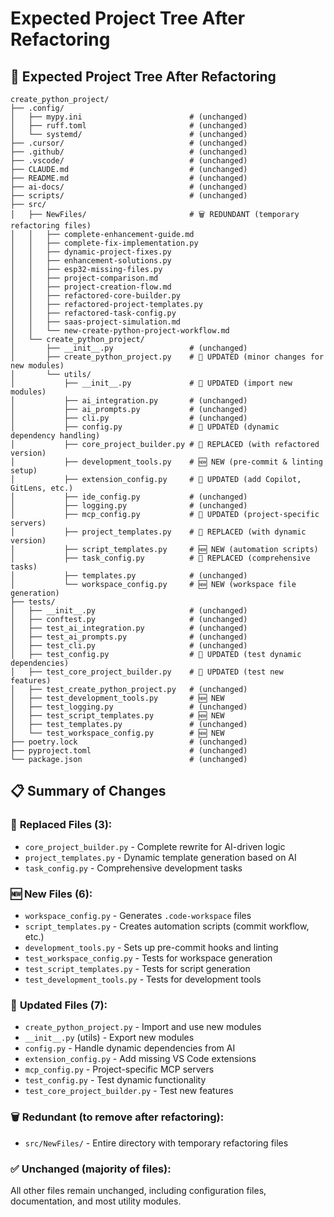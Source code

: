 # Expected Project Tree After Refactoring

## 📁 Expected Project Tree After Refactoring

```
create_python_project/
├── .config/
│   ├── mypy.ini                        # (unchanged)
│   ├── ruff.toml                       # (unchanged)
│   └── systemd/                        # (unchanged)
├── .cursor/                            # (unchanged)
├── .github/                            # (unchanged)
├── .vscode/                            # (unchanged)
├── CLAUDE.md                           # (unchanged)
├── README.md                           # (unchanged)
├── ai-docs/                            # (unchanged)
├── scripts/                            # (unchanged)
├── src/
│   ├── NewFiles/                       # 🗑️ REDUNDANT (temporary refactoring files)
│   │   ├── complete-enhancement-guide.md
│   │   ├── complete-fix-implementation.py
│   │   ├── dynamic-project-fixes.py
│   │   ├── enhancement-solutions.py
│   │   ├── esp32-missing-files.py
│   │   ├── project-comparison.md
│   │   ├── project-creation-flow.md
│   │   ├── refactored-core-builder.py
│   │   ├── refactored-project-templates.py
│   │   ├── refactored-task-config.py
│   │   ├── saas-project-simulation.md
│   │   └── new-create-python-project-workflow.md
│   └── create_python_project/
│       ├── __init__.py                 # (unchanged)
│       ├── create_python_project.py    # 🔄 UPDATED (minor changes for new modules)
│       └── utils/
│           ├── __init__.py             # 🔄 UPDATED (import new modules)
│           ├── ai_integration.py       # (unchanged)
│           ├── ai_prompts.py           # (unchanged)
│           ├── cli.py                  # (unchanged)
│           ├── config.py               # 🔄 UPDATED (dynamic dependency handling)
│           ├── core_project_builder.py # 🔁 REPLACED (with refactored version)
│           ├── development_tools.py    # 🆕 NEW (pre-commit & linting setup)
│           ├── extension_config.py     # 🔄 UPDATED (add Copilot, GitLens, etc.)
│           ├── ide_config.py           # (unchanged)
│           ├── logging.py              # (unchanged)
│           ├── mcp_config.py           # 🔄 UPDATED (project-specific servers)
│           ├── project_templates.py    # 🔁 REPLACED (with dynamic version)
│           ├── script_templates.py     # 🆕 NEW (automation scripts)
│           ├── task_config.py          # 🔁 REPLACED (comprehensive tasks)
│           ├── templates.py            # (unchanged)
│           └── workspace_config.py     # 🆕 NEW (workspace file generation)
├── tests/
│   ├── __init__.py                     # (unchanged)
│   ├── conftest.py                     # (unchanged)
│   ├── test_ai_integration.py          # (unchanged)
│   ├── test_ai_prompts.py              # (unchanged)
│   ├── test_cli.py                     # (unchanged)
│   ├── test_config.py                  # 🔄 UPDATED (test dynamic dependencies)
│   ├── test_core_project_builder.py    # 🔄 UPDATED (test new features)
│   ├── test_create_python_project.py   # (unchanged)
│   ├── test_development_tools.py       # 🆕 NEW
│   ├── test_logging.py                 # (unchanged)
│   ├── test_script_templates.py        # 🆕 NEW
│   ├── test_templates.py               # (unchanged)
│   └── test_workspace_config.py        # 🆕 NEW
├── poetry.lock                         # (unchanged)
├── pyproject.toml                      # (unchanged)
└── package.json                        # (unchanged)
```

## 📋 Summary of Changes

### 🔁 **Replaced Files (3):**
- `core_project_builder.py` - Complete rewrite for AI-driven logic
- `project_templates.py` - Dynamic template generation based on AI
- `task_config.py` - Comprehensive development tasks

### 🆕 **New Files (6):**
- `workspace_config.py` - Generates `.code-workspace` files
- `script_templates.py` - Creates automation scripts (commit workflow, etc.)
- `development_tools.py` - Sets up pre-commit hooks and linting
- `test_workspace_config.py` - Tests for workspace generation
- `test_script_templates.py` - Tests for script generation
- `test_development_tools.py` - Tests for development tools

### 🔄 **Updated Files (7):**
- `create_python_project.py` - Import and use new modules
- `__init__.py` (utils) - Export new modules
- `config.py` - Handle dynamic dependencies from AI
- `extension_config.py` - Add missing VS Code extensions
- `mcp_config.py` - Project-specific MCP servers
- `test_config.py` - Test dynamic functionality
- `test_core_project_builder.py` - Test new features

### 🗑️ **Redundant (to remove after refactoring):**
- `src/NewFiles/` - Entire directory with temporary refactoring files

### ✅ **Unchanged (majority of files):**
All other files remain unchanged, including configuration files, documentation, and most utility modules.